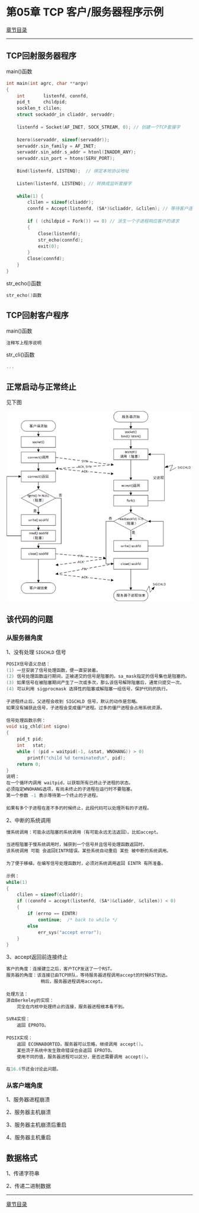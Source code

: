 <h1 id=file_notes>
    第05章 TCP 客户/服务器程序示例
</h1>

[章节目录](../volume1.md "返回章节目录")

---

<h2 id=tcp_echo_serv>
    TCP回射服务器程序
</h2>

main()函数

```c
int main(int agrc, char **argv)
{
    int       listenfd, connfd,
    pid_t     childpid;
    socklen_t clilen;
    struct sockaddr_in cliaddr, servaddr;

    listenfd = Socket(AF_INET, SOCK_STREAM, 0); // 创建一个TCP套接字

    bzero(&servaddr, sizeof(servaddr));
    servaddr.sin_family = AF_INET;
    servaddr.sin_addr.s_addr = htonl(INADDR_ANY);
    servaddr.sin_port = htons(SERV_PORT);

    Bind(listenfd, LISTENQ);  // 绑定本地协议地址

    Listen(listenfd, LISTENQ); // 转换成监听套接字

    while(1) {
        clilen = sizeof(cliaddr);
        connfd = Accept(listenfd, (SA*)&cliaddr, &clilen); // 等待客户连接完成

        if ( (childpid = Fork()) == 0) // 派生一个子进程响应客户的请求
        {
            Close(listenfd);
            str_echo(connfd);
            exit(0);
        }
        Close(connfd);
    }
}
```

str_echo()函数
```c
str_echo()函数
```

<h2 id=tcp_echo_serv>
    TCP回射客户程序
</h2>

main()函数

```c
注释写上程序说明
```

str_cli()函数

```c
...
```

<h2 id=normal_startup>
    正常启动与正常终止
</h2>

见下图

![TCP回射服务正常启动与终止](pic/TCP回射服务正常启动与终止.png)


<h2 id=normal_startup>
    该代码的问题
</h2>

<h3>从服务器角度</h3>

1、没有处理 `SIGCHLD` 信号
```c
POSIX信号语义总结：
(1) 一旦安装了信号处理函数，便一直安装着。
(2) 信号处理函数运行期间，正被递交的信号是阻塞的。sa_mask指定的信号集也是阻塞的。
(3) 如果信号在被阻塞期间产生了一次或多次，那么该信号解除阻塞后，通常只提交一次。
(4) 可以利用 sigprocmask 选择性的阻塞或解阻塞一组信号，保护代码的执行。

子进程终止后，父进程会收到 SIGCHLD 信号，默认的动作是忽略。
如果没有捕获此信号，子进程会变成僵尸进程。过多的僵尸进程会占用系统资源。

信号处理函数示例：
void sig_chld(int signo)
{
    pid_t pid;
    int   stat;
    while ( (pid = waitpid(-1, &stat, WNOHANG)) > 0)
        printf("child %d terminated\n", pid);
    return 0;
}
说明：
在一个循环内调用 waitpid，以获取所有已终止子进程的状态。
必须指定WNOHANG选项，有尚未终止的子进程在运行时不要阻塞。
第一个参数 -1 表示等待第一个终止的子进程。

如果有多个子进程在差不多的时候终止，此段代码可以处理所有的子进程。
```

2、中断的系统调用
```c
慢系统调用：可能永远阻塞的系统调用（有可能永远无法返回）。比如accept。

当进程阻塞于慢系统调用时，捕获到一个信号并且信号处理函数返回时，
该系统调用 可能 会返回EINTR错误。某些系统自动重启 某些 被中断的系统调用。

为了便于移植，在编写信号处理函数时，必须对系统调用返回 EINTR 有所准备。

示例：
while(1)
{
    clilen = sizeof(cliaddr);
    if ((connfd = accept(listenfd, (SA*)&cliaddr, &clilen)) < 0)
    {
        if (errno == EINTR)
            continue;  /* back to while */
        else
            err_sys("accept error");
    }
}
```

3、accept返回前连接终止
```c
客户的角度：连接建立之后，客户TCP发送了一个RST。
服务器的角度：该连接已由TCP排队，等待服务器进程调用accept的时候RST到达。
             稍后，服务器进程调用accept。
        
处理方法：
源自Berkeley的实现：
    完全在内核中处理终止的连接，服务器进程根本看不到。

SVR4实现：
    返回 EPROTO。

POSIX实现：
    返回 ECONNABORTED。服务器可以忽略，继续调用 accept()。
    某些流子系统中发生致命错误也会返回 EPROTO。
    使用不同的值，服务器进程可以区分，是否还需要调用 accept()。

在16.6节还会讨论此问题。
```

<h3>从客户端角度</h3>

1、服务器进程崩溃

2、服务器主机崩溃

3、服务器主机崩溃后重启

4、服务器主机重启


<h2>数据格式</h2>

1、传递字符串

2、传递二进制数据

---

[章节目录](../volume1.md "返回章节目录")